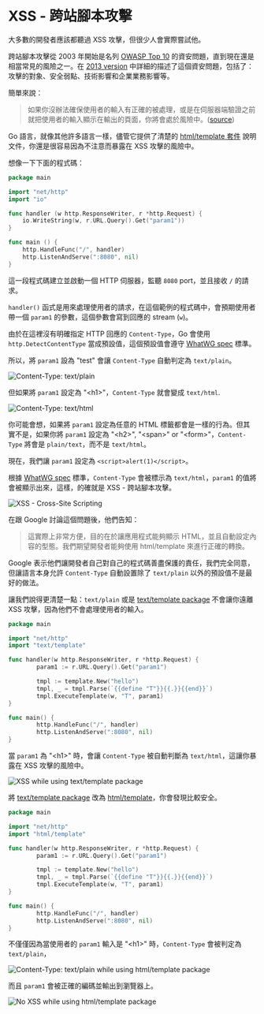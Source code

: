 XSS - 跨站腳本攻擊
==========================

大多數的開發者應該都聽過 XSS 攻擊，但很少人會實際嘗試他。

跨站腳本攻擊從 2003 年開始是名列 [OWASP Top 10][0] 的資安問題，直到現在還是相當常見的風險之一。在 [2013 version][1] 中詳細的描述了這個資安問題，包括了：攻擊的對象、安全弱點、技術影響和企業業務影響等。

簡單來說：

> 如果你沒辦法確保使用者的輸入有正確的被處理，或是在伺服器端驗證之前就把使用者的輸入顯示在輸出的頁面，你將會處於風險中。([source][1])

Go 語言，就像其他許多語言一樣，儘管它提供了清楚的 [html/template 套件][2] 說明文件，你還是很容易因為不注意而暴露在 XSS 攻擊的風險中。

想像一下下面的程式碼：

```go
package main

import "net/http"
import "io"

func handler (w http.ResponseWriter, r *http.Request) {
    io.WriteString(w, r.URL.Query().Get("param1"))
}

func main () {
    http.HandleFunc("/", handler)
    http.ListenAndServe(":8080", nil)
}
```

這一段程式碼建立並啟動一個 HTTP 伺服器，監聽 `8080` port，並且接收 `/` 的請求。

`handler()` 函式是用來處理使用者的請求，在這個範例的程式碼中，會預期使用者帶一個 `param1` 的參數，這個參數會寫到回應的 stream (`w`)。

由於在這裡沒有明確指定 HTTP 回應的 `Content-Type`，Go 會使用 `http.DetectContentType` 當成預設值，這個預設值會遵守 [WhatWG spec][5] 標準。

所以，將 `param1` 設為 "test" 會讓 `Content-Type` 自動判定為 `text/plain`。

![Content-Type: text/plain][content-type-text-plain]

但如果將 `param1` 設定為 "&lt;h1&gt;"，`Content-Type` 就會變成 `text/html`.

![Content-Type: text/html][content-type-text-html]

你可能會想，如果將 `param1` 設定為任意的 HTML 標籤都會是一樣的行為。但其實不是，如果你將 `param1` 設定為 "&lt;h2&gt;", "&lt;span&gt;" or "&lt;form&gt;"，`Content-Type` 將會是 `plain/text`，而不是 `text/html`。

現在，我們讓 `param1` 設定為 `<script>alert(1)</script>`。

根據 [WhatWG spec][5] 標準，`Content-Type` 會被標示為 `text/html`，`param1` 的值將會被顯示出來，這樣，的確就是 XSS - 跨站腳本攻擊。

![XSS - Cross-Site Scripting][cross-site-scripting]

在跟 Google 討論這個問題後，他們告知：

> 這實際上非常方便，目的在於讓應用程式能夠顯示 HTML，並且自動設定內容的型態。我們期望開發者能夠使用 html/template 來進行正確的轉換。

Google 表示他們讓開發者自己對自己的程式碼善盡保護的責任，我們完全同意，但讓語言本身允許 `Content-Type` 自動設置除了 `text/plain` 以外的預設值不是最好的做法。

讓我們說得更清楚一點：`text/plain` 或是 [text/template package][6] 不會讓你遠離 XSS 攻擊，因為他們不會處理使用者的輸入。

```go
package main

import "net/http"
import "text/template"

func handler(w http.ResponseWriter, r *http.Request) {
        param1 := r.URL.Query().Get("param1")

        tmpl := template.New("hello")
        tmpl, _ = tmpl.Parse(`{{define "T"}}{{.}}{{end}}`)
        tmpl.ExecuteTemplate(w, "T", param1)
}

func main() {
        http.HandleFunc("/", handler)
        http.ListenAndServe(":8080", nil)
}
```

當 `param1` 為 "&lt;h1&gt;" 時，會讓 `Content-Type` 被自動判斷為 `text/html`，這讓你暴露在 XSS 攻擊的風險中。

![XSS while using text/template package][text-template-xss]

將 [text/template package][6] 改為 [html/template][2]，你會發現比較安全。

```go
package main

import "net/http"
import "html/template"

func handler(w http.ResponseWriter, r *http.Request) {
        param1 := r.URL.Query().Get("param1")

        tmpl := template.New("hello")
        tmpl, _ = tmpl.Parse(`{{define "T"}}{{.}}{{end}}`)
        tmpl.ExecuteTemplate(w, "T", param1)
}

func main() {
        http.HandleFunc("/", handler)
        http.ListenAndServe(":8080", nil)
}
```

不僅僅因為當使用者的 `param1` 輸入是 "&lt;h1&gt;" 時，`Content-Type` 會被判定為 `text/plain`，

![Content-Type: text/plain while using html/template package][html-template-plain-text]

而且 `param1` 會被正確的編碼並輸出到瀏覽器上。

![No XSS while using html/template package][html-template-noxss]

[exploit-of-a-mom]: images/exploit-of-a-mom.png
[content-type-text-plain]: images/text-plain.png
[content-type-text-html]: images/text-html.png
[cross-site-scripting]: images/xss.png
[text-template-xss]: images/text-template-xss.png
[html-template-plain-text]: images/html-template-plain-text.png
[html-template-noxss]: images/html-template-text-plain-noxss.png

[0]: https://www.owasp.org/index.php/Category:OWASP_Top_Ten_Project
[1]: https://www.owasp.org/index.php/Top_10_2013-A3-Cross-Site_Scripting_(XSS)
[2]: https://golang.org/pkg/html/template/
[3]: https://golang.org/pkg/net/http/
[4]: https://golang.org/pkg/io/
[5]: https://mimesniff.spec.whatwg.org/#rules-for-identifying-an-unknown-mime-typ
[6]: https://golang.org/pkg/text/template/
